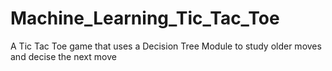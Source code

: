 # Machine_Learning_Tic_Tac_Toe
 A Tic Tac Toe game that uses a Decision Tree Module to study older moves and decise the next move 

